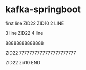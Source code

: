 # kafka-springboot

first line
ZID22
ZID10
 2 LINE


3 line
ZID22
4 line




88888888888888


ZID22
7777777777777777777777

ZID22
zid10
END
